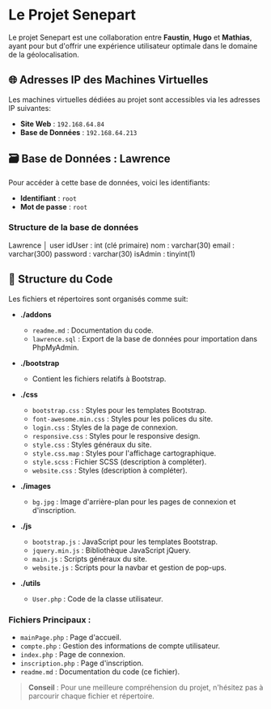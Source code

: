 # Le Projet Senepart

Le projet Senepart est une collaboration entre **Faustin**, **Hugo** et **Mathias**, ayant pour but d'offrir une expérience utilisateur optimale dans le domaine de la géolocalisation.

## 🌐 Adresses IP des Machines Virtuelles 

Les machines virtuelles dédiées au projet sont accessibles via les adresses IP suivantes:
- **Site Web** : `192.168.64.84`
- **Base de Données** : `192.168.64.213`

## 🗃 Base de Données : Lawrence 

Pour accéder à cette base de données, voici les identifiants:
- **Identifiant** : `root`
- **Mot de passe** : `root`

### Structure de la base de données

Lawrence
│
 user
     idUser : int (clé primaire)
     nom : varchar(30)
     email : varchar(300)
     password : varchar(30)
     isAdmin : tinyint(1)


## 📁 Structure du Code

Les fichiers et répertoires sont organisés comme suit:

- **./addons**
  - `readme.md` : Documentation du code.
  - `lawrence.sql` : Export de la base de données pour importation dans PhpMyAdmin.

- **./bootstrap**
  - Contient les fichiers relatifs à Bootstrap.

- **./css**
  - `bootstrap.css` : Styles pour les templates Bootstrap.
  - `font-awesome.min.css` : Styles pour les polices du site.
  - `login.css` : Styles de la page de connexion.
  - `responsive.css` : Styles pour le responsive design.
  - `style.css` : Styles généraux du site.
  - `style.css.map` : Styles pour l'affichage cartographique.
  - `style.scss` : Fichier SCSS (description à compléter).
  - `website.css` : Styles (description à compléter).

- **./images**
  - `bg.jpg` : Image d'arrière-plan pour les pages de connexion et d'inscription.

- **./js**
  - `bootstrap.js` : JavaScript pour les templates Bootstrap.
  - `jquery.min.js` : Bibliothèque JavaScript jQuery.
  - `main.js` : Scripts généraux du site.
  - `website.js` : Scripts pour la navbar et gestion de pop-ups.

- **./utils**
  - `User.php` : Code de la classe utilisateur.

### Fichiers Principaux :

- `mainPage.php` : Page d'accueil.
- `compte.php` : Gestion des informations de compte utilisateur.
- `index.php` : Page de connexion.
- `inscription.php` : Page d'inscription.
- `readme.md` : Documentation du code (ce fichier).

> **Conseil** : Pour une meilleure compréhension du projet, n'hésitez pas à parcourir chaque fichier et répertoire.
